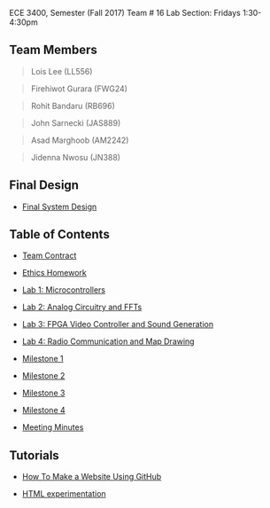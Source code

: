 ECE 3400, Semester (Fall 2017) Team # 16
Lab Section: Fridays 1:30-4:30pm

## Team Members  
  > Lois Lee          (LL556)
  
  > Firehiwot Gurara  (FWG24)
  
  > Rohit Bandaru     (RB696)
  
  > John Sarnecki     (JAS889)
  
  > Asad Marghoob     (AM2242)
  
  > Jidenna Nwosu     (JN388)
  
## Final Design

* [Final System Design](./docs/FinalSystemDesign/finalsystemdesign.md)
  
  
## Table of Contents
  
* [Team Contract](./TeamContract.md)
 
* [Ethics Homework](./EthicsHomework.md)
 
* [Lab 1: Microcontrollers](./docs/lab1/lab1.md)
 
* [Lab 2: Analog Circuitry and FFTs](./docs/lab2/lab2.md)
 
* [Lab 3: FPGA Video Controller and Sound Generation](./docs/lab3/lab3.md)
 
* [Lab 4: Radio Communication and Map Drawing](./docs/lab4/lab4.md)
 
* [Milestone 1](./docs/milestones/1.md)
 
* [Milestone 2](./docs/milestone2/milestone2.md)
 
* [Milestone 3](./docs/Milestone3/milestone3.md)
 
* [Milestone 4](./docs/milestone4/milestone4.md)
  
* [Meeting Minutes](./MeetingMinutes.md)
 
 
## Tutorials


 * [How To Make a Website Using GitHub](./docs/tutorials/GitHubTUTORIAL1.pdf)
 
 * [HTML experimentation](./h/exp.html)
 

